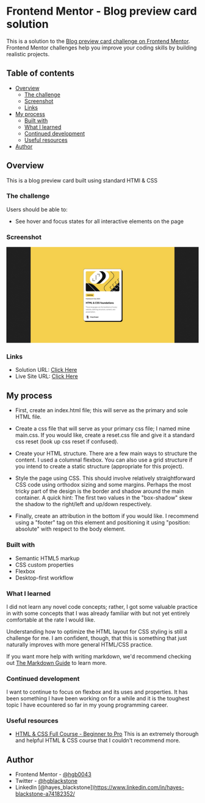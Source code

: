# Frontend Mentor - Blog preview card solution

This is a solution to the [Blog preview card challenge on Frontend Mentor](https://www.frontendmentor.io/challenges/blog-preview-card-ckPaj01IcS). Frontend Mentor challenges help you improve your coding skills by building realistic projects. 

## Table of contents

- [Overview](#overview)
  - [The challenge](#the-challenge)
  - [Screenshot](#screenshot)
  - [Links](#links)
- [My process](#my-process)
  - [Built with](#built-with)
  - [What I learned](#what-i-learned)
  - [Continued development](#continued-development)
  - [Useful resources](#useful-resources)
- [Author](#author)

## Overview
This is a blog preview card built using standard HTMl & CSS

### The challenge

Users should be able to:

- See hover and focus states for all interactive elements on the page

### Screenshot

![Solution Screenshot](assets/images/solution-screenshot.png)

### Links

- Solution URL: [Click Here](http://127.0.0.1:5500/index.html)
- Live Site URL: [Click Here](https://hgb0043.github.io/blog-preview-card--3/)

## My process

- First, create an index.html file; this will serve as the primary and sole HTML file. 

- Create a css file that will serve as your primary css file; I named mine main.css. If you would like, create a reset.css file and give it a standard css reset (look up css reset if confused).

- Create your HTML structure. There are a few main ways to structure the content. I used a columnal flexbox. You can also use a grid structure if you intend to create a static structure (appropriate for this project).

- Style the page using CSS. This should involve relatively straightforward CSS code using orthodox sizing and some margins. Perhaps the most tricky part of the design is the border and shadow around the main container. A quick hint: The first two values in the "box-shadow" skew the shadow to the right/left and up/down respectively. 

- Finally, create an attribution in the bottom if you would like. I recommend using a "footer" tag on this element and positioning it using "position: absolute" with respect to the body element.

### Built with

- Semantic HTML5 markup
- CSS custom properties
- Flexbox
- Desktop-first workflow

### What I learned

I did not learn any novel code concepts; rather, I got some valuable practice in with some concepts that I was already familiar with but not yet entirely comfortable at the rate I would like.

Understanding how to optimize the HTML layout for CSS styling is still a challenge for me. I am confident, though, that this is something that just naturally improves with more general HTML/CSS practice. 

If you want more help with writing markdown, we'd recommend checking out [The Markdown Guide](https://www.markdownguide.org/) to learn more.

### Continued development

I want to continue to focus on flexbox and its uses and properties. It has been something I have been working on for a while and it is the toughest topic I have ecountered so far in my young programming career.

### Useful resources

- [HTML & CSS Full Course - Beginner to Pro](https://www.youtube.com/watch?v=G3e-cpL7ofc&t=21071s) This is an extremely thorough and helpful HTML & CSS course that I couldn't recommend more.  

## Author
- Frontend Mentor - [@hgb0043](https://www.frontendmentor.io/profile/hgb0043)
- Twitter - [@hgblackstone](https://www.twitter.com/hgblackstone)
- LinkedIn [@hayes_blackstone])https://www.linkedin.com/in/hayes-blackstone-a74182352/ 
